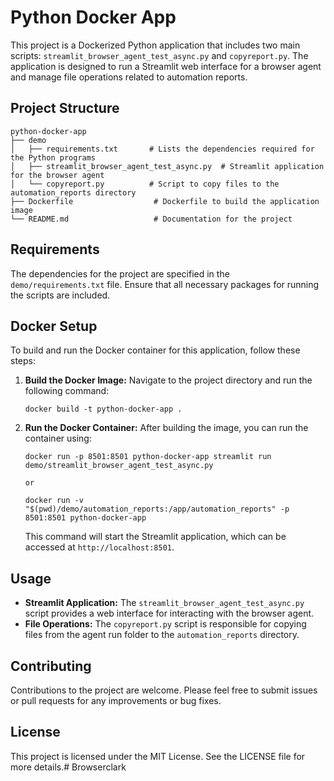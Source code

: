 # Python Docker App

This project is a Dockerized Python application that includes two main scripts: `streamlit_browser_agent_test_async.py` and `copyreport.py`. The application is designed to run a Streamlit web interface for a browser agent and manage file operations related to automation reports.

## Project Structure

```
python-docker-app
├── demo
│   ├── requirements.txt       # Lists the dependencies required for the Python programs
│   ├── streamlit_browser_agent_test_async.py  # Streamlit application for the browser agent
│   └── copyreport.py          # Script to copy files to the automation_reports directory
├── Dockerfile                  # Dockerfile to build the application image
└── README.md                   # Documentation for the project
```

## Requirements

The dependencies for the project are specified in the `demo/requirements.txt` file. Ensure that all necessary packages for running the scripts are included.

## Docker Setup

To build and run the Docker container for this application, follow these steps:

1. **Build the Docker Image:**
   Navigate to the project directory and run the following command:
   ```
   docker build -t python-docker-app .
   ```

2. **Run the Docker Container:**
   After building the image, you can run the container using:
   ```
   docker run -p 8501:8501 python-docker-app streamlit run demo/streamlit_browser_agent_test_async.py

   or

   docker run -v "$(pwd)/demo/automation_reports:/app/automation_reports" -p 8501:8501 python-docker-app
   ```

   This command will start the Streamlit application, which can be accessed at `http://localhost:8501`.

## Usage

- **Streamlit Application:** The `streamlit_browser_agent_test_async.py` script provides a web interface for interacting with the browser agent.
- **File Operations:** The `copyreport.py` script is responsible for copying files from the agent run folder to the `automation_reports` directory.

## Contributing

Contributions to the project are welcome. Please feel free to submit issues or pull requests for any improvements or bug fixes.

## License

This project is licensed under the MIT License. See the LICENSE file for more details.# Browserclark
